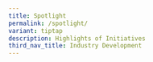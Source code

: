```yaml
---
title: Spotlight
permalink: /spotlight/
variant: tiptap
description: Highlights of Initiatives
third_nav_title: Industry Development
---
```

